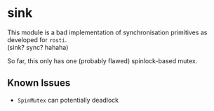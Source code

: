 # sink

This module is a bad implementation of synchronisation primitives as developed for `rosti`.  
(sink? sync? hahaha)

So far, this only has one (probably flawed) spinlock-based mutex.

## Known Issues  
- `SpinMutex` can potentially deadlock
